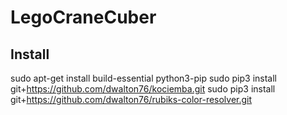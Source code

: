 # LegoCraneCuber


## Install
sudo apt-get install build-essential python3-pip
sudo pip3 install git+https://github.com/dwalton76/kociemba.git
sudo pip3 install git+https://github.com/dwalton76/rubiks-color-resolver.git


